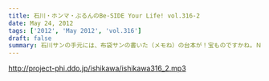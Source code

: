 ```yaml
---
title: 石川・ホンマ・ぶるんのBe-SIDE Your Life! vol.316-2
date: May 24, 2012
tags: ['2012', 'May 2012', 'vol.316']
draft: false
summary: 石川サンの手元には、布袋サンの書いた（メモね）の台本が！宝ものですかね。ＮＡＭＡＥ
---
```


http://project-phi.ddo.jp/ishikawa/ishikawa316_2.mp3